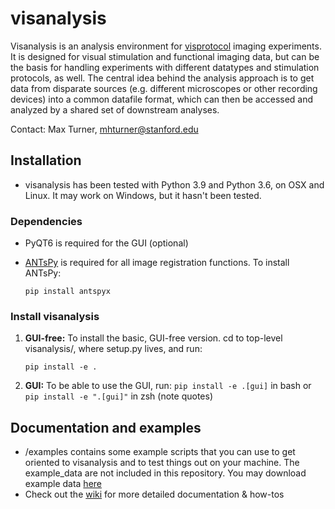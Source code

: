 # visanalysis
Visanalysis is an analysis environment for [visprotocol](github.com/clandininlab/visprotocol) imaging experiments. It is designed for visual stimulation and functional imaging data, but can be the basis for handling experiments with different datatypes and stimulation protocols, as well. The central idea behind the analysis approach is to get data from disparate sources (e.g. different microscopes or other recording devices) into a common datafile format, which can then be accessed and analyzed by a shared set of downstream analyses.


Contact: Max Turner, mhturner@stanford.edu

## Installation
- visanalysis has been tested with Python 3.9 and Python 3.6, on OSX and Linux. It may work on Windows, but it hasn't been tested.

### Dependencies
- PyQT6 is required for the GUI (optional)
- [ANTsPy](https://github.com/ANTsX/ANTsPy) is required for all image registration functions. To install ANTsPy:

    `pip install antspyx`

### Install visanalysis
1. **GUI-free:** To install the basic, GUI-free version. cd to top-level visanalysis/, where setup.py lives, and run:
  
    `pip install -e .`

2. **GUI:** To be able to use the GUI, run:
    `pip install -e .[gui]` in bash or `pip install -e ".[gui]"` in zsh (note quotes)

## Documentation and examples
- /examples contains some example scripts that you can use to get oriented to visanalysis and to test things out on your machine. The example_data are not included in this repository. You may download example data [here](https://drive.google.com/drive/folders/1oJYcUjXBudPpiCPd4wDlIYoWLE30CURR?usp=sharing)
- Check out the [wiki](https://github.com/ClandininLab/visanalysis/wiki) for more detailed documentation & how-tos



